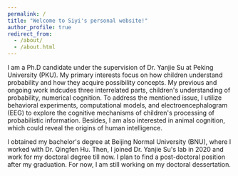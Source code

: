 ```yaml
---
permalink: /
title: "Welcome to Siyi's personal website!"
author_profile: true
redirect_from: 
  - /about/
  - /about.html
---
```


I am a Ph.D candidate under the supervision of Dr. Yanjie Su at Peking University (PKU). My primary interests focus on how children understand probability and how they acquire possibility concepts. My previous and ongoing work indcudes three interrelated parts, children's understanding of probability, numerical cognition. To address the mentioned issue, I utilize behavioral experiments, computational models, and electroencephalogram (EEG) to explore the cognitive mechanisms of children's processing of probabilistic information. Besides, I am also interested in animal cognition, which could reveal the origins of human intelligence.

I obtained my bachelor's degree at Beijing Normal University (BNU), where I worked with Dr. Qingfen Hu. Then, I joined Dr. Yanjie Su's lab in 2020 and work for my doctoral degree till now. I plan to find a post-doctoral position after my graduation. For now, I am still working on my doctoral dessertation.
